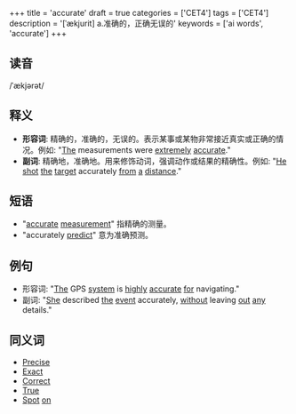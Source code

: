+++
title = 'accurate'
draft = true
categories = ['CET4']
tags = ['CET4']
description = '[ˈækjurit] a.准确的，正确无误的'
keywords = ['ai words', 'accurate']
+++

## 读音
/ˈækjərət/

## 释义
- **形容词**: 精确的，准确的，无误的。表示某事或某物非常接近真实或正确的情况。例如: "[The](/zh/post/the/) measurements were [extremely](/zh/post/extremely/) [accurate](/zh/post/accurate/)."
- **副词**: 精确地，准确地。用来修饰动词，强调动作或结果的精确性。例如: "[He](/zh/post/he/) [shot](/zh/post/shot/) [the](/zh/post/the/) [target](/zh/post/target/) accurately [from](/zh/post/from/) [a](/zh/post/a/) [distance](/zh/post/distance/)."

## 短语
- "[accurate](/zh/post/accurate/) [measurement](/zh/post/measurement/)" 指精确的测量。
- "accurately [predict](/zh/post/predict/)" 意为准确预测。

## 例句
- 形容词: "[The](/zh/post/the/) GPS [system](/zh/post/system/) is [highly](/zh/post/highly/) [accurate](/zh/post/accurate/) [for](/zh/post/for/) navigating."
- 副词: "[She](/zh/post/she/) described [the](/zh/post/the/) [event](/zh/post/event/) accurately, [without](/zh/post/without/) leaving [out](/zh/post/out/) [any](/zh/post/any/) details."

## 同义词
- [Precise](/zh/post/precise/)
- [Exact](/zh/post/exact/)
- [Correct](/zh/post/correct/)
- [True](/zh/post/true/)
- [Spot](/zh/post/spot/) [on](/zh/post/on/)
